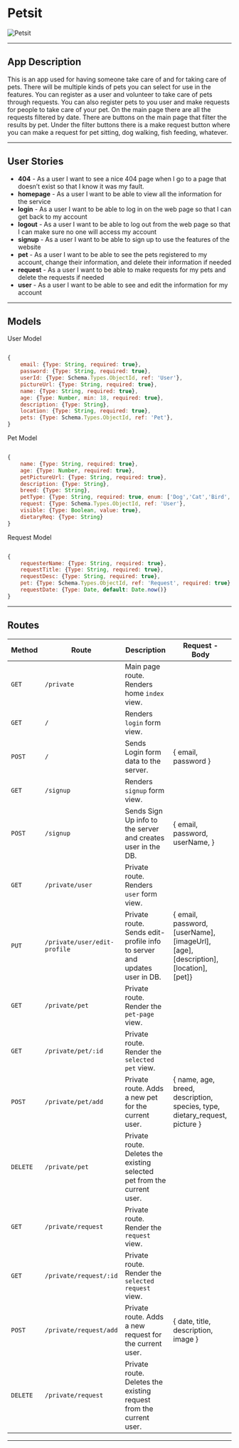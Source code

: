 # Petsit

![Petsit](https://user-images.githubusercontent.com/52801554/69431232-9b6a0380-0d37-11ea-8007-d48c551b3475.png)

---

## App Description
This is an app used for having someone take care of and for taking care of pets. There will be multiple kinds of pets you can select for use in the features. You can register as a user and volunteer to take care of pets through requests. You can also register pets to you user and make requests for people to take care of your pet. On the main page there are all the requests filtered by date. There are buttons on the main page that filter the results by pet. Under the filter buttons there is a make request button where you can make a request for pet sitting, dog walking, fish feeding, whatever. 

---

## User Stories

- **404** - As a user I want to see a nice 404 page when I go to a page that doesn’t exist so that I know it was my fault.
- **homepage** - As a user I want to be able to view all the information for the service 
- **login** - As a user I want to be able to log in on the web page so that I can get back to my account
- **logout** - As a user I want to be able to log out from the web page so that I can make sure no one will access my account
- **signup** - As a user I want to be able to sign up to use the features of the website
- **pet** - As a user I want to be able to see the pets registered to my account, change their information, and delete their information if needed 
- **request** - As a user I want to be able to make requests for my pets and delete the requests if needed
- **user** - As a user I want to be able to see and edit the information for my account 

---

## Models 

User Model 

```javascript

{
    email: {Type: String, required: true},
    password: {Type: String, required: true},
    userId: {Type: Schema.Types.ObjectId, ref: 'User'},
    pictureUrl: {Type: String, required: true},
    name: {Type: String, required: true},
    age: {Type: Number, min: 18, required: true},
    description: {Type: String},
    location: {Type: String, required: true},
    pets: {Type: Schema.Types.ObjectId, ref: 'Pet'},
}

```

Pet Model

```javascript

{
    name: {Type: String, required: true},
    age: {Type: Number, required: true},
    petPictureUrl: {Type: String, required: true},
    description: {Type: String},
    breed: {Type: String},
    petType: {Type: String, required: true, enum: ['Dog','Cat','Bird','Fish','Rabbit','Reptile']},
    request: {Type: Schema.Types.ObjectId, ref: 'User'},
    visible: {Type: Boolean, value: true},
    dietaryReq: {Type: String}
}

```

Request Model 

```javascript

{
    requesterName: {Type: String, required: true},
    requestTitle: {Type: String, required: true},
    requestDesc: {Type: String, required: true},
    pet: {Type: Schema.Types.ObjectId, ref: 'Request', required: true},
    requestDate: {Type: Date, default: Date.now()}
}

``` 

---


## Routes 

| **Method** | **Route**                          | **Description**                                              | Request  - Body                                          |
| ---------- | ---------------------------------- | ------------------------------------------------------------ | -------------------------------------------------------- |
| `GET`      | `/private`                                | Main page route.  Renders home `index` view.                 |                                                          |
| `GET`      | `/`                           | Renders `login` form view.                                   |                                                          |
| `POST`     | `/`                           | Sends Login form data to the server.                         | { email, password }                                      |
| `GET`      | `/signup`                          | Renders `signup` form view.                                  |                                                          |
| `POST`     | `/signup`                          | Sends Sign Up info to the server and creates user in the DB. | {  email, password, userName,  }                                    |
| `GET`      | `/private/user`            | Private route. Renders `user` form view.             |                                                          |
| `PUT`      | `/private/user/edit-profile`            | Private route. Sends edit-profile info to server and updates user in DB. | { email, password, [userName], [imageUrl], [age], [description], [location], [pet]} |
| `GET`      | `/private/pet`               | Private route. Render the `pet-page` view.                  |                                                          |
| `GET`      | `/private/pet/:id`               | Private route. Render the `selected pet` view.                  |                                                          |
| `POST`     | `/private/pet/add`              | Private route. Adds a new pet for the current user.     | { name, age, breed, description, species, type, dietary_request, picture }                                 |
| `DELETE`   | `/private/pet` | Private route. Deletes the existing selected pet from the current user. |                                                          |
| `GET`      | `/private/request`               | Private route. Render the `request` view.                  |                                                          |
| `GET`      | `/private/request/:id`               | Private route. Render the `selected request` view.                  |                                                          |
| `POST`     | `/private/request/add`              | Private route. Adds a new request for the current user.     | { date, title, description, image }                                 |
| `DELETE`   | `/private/request` | Private route. Deletes the existing request from the current user. |                                                          |


---